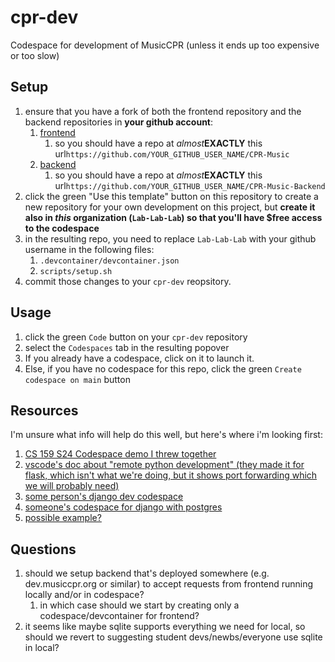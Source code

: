 # cpr-dev
Codespace for development of MusicCPR (unless it ends up too expensive or too slow)

## Setup
1. ensure that you have a fork of both the frontend repository and the backend repositories in **your github account**:
    1. [frontend](https://github.com/Lab-Lab-Lab/CPR-Music)
        1. so you should have a repo at _almost_**EXACTLY** this url`https://github.com/YOUR_GITHUB_USER_NAME/CPR-Music`
    1. [backend](https://github.com/Lab-Lab-Lab/CPR-Music-Backend)
        1. so you should have a repo at _almost_**EXACTLY** this url`https://github.com/YOUR_GITHUB_USER_NAME/CPR-Music-Backend`
1. click the green "Use this template" button on this repository to create a new repository for your own development on this project, but **create it also in _this_ organization (`Lab-Lab-Lab`) so that you'll have $free access to the codespace**
1. in the resulting repo, you need to replace `Lab-Lab-Lab` with your github username in the following files:
    1. `.devcontainer/devcontainer.json`
    1. `scripts/setup.sh`
1. commit those changes to your `cpr-dev` reopsitory.

## Usage
1. click the green `Code` button on your `cpr-dev` repository
1. select the `Codespaces` tab in the resulting popover
1. If you already have a codespace, click on it to launch it. 
1. Else, if you have no codespace for this repo, click the green `Create codespace on main` button

## Resources

I'm unsure what info will help do this well, but here's where i'm looking first:
1. [CS 159 S24 Codespace demo I threw together](https://github.com/159S24/codespace)
2. [vscode's doc about "remote python development" (they made it for flask, which isn't what we're doing, but it shows port forwarding which we will probably need)](https://github.com/microsoft/vscode-remote-try-python/blob/main/.devcontainer/devcontainer.json)
3. [some person's django dev codespace](https://github.com/github/codespaces-django/tree/main)
4. [someone's codespace for django with postgres](https://til.simonwillison.net/github/django-postgresql-codespaces)
5. [possible example?](https://github.com/codespaces-contrib/codespaces-multi-repo/tree/main)

## Questions
1. should we setup backend that's deployed somewhere (e.g. dev.musiccpr.org or similar) to accept requests from frontend running locally and/or in codespace?
    1. in which case should we start by creating only a codespace/devcontainer for frontend?
2. it seems like maybe sqlite supports everything we need for local, so should we revert to suggesting student devs/newbs/everyone use sqlite in local?
